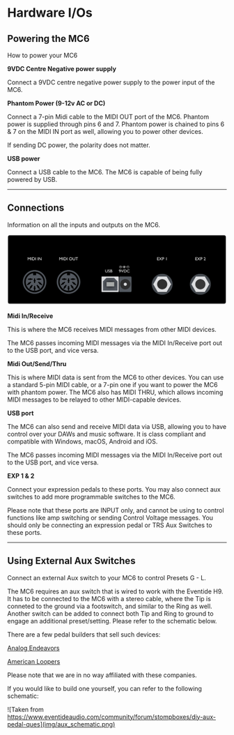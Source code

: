 # Hardware I/Os

## Powering the MC6

How to power your MC6

**9VDC Centre Negative power supply**

Connect a 9VDC centre negative power supply to the power input of the MC6.

**Phantom Power (9-12v AC or DC)**

Connect a 7-pin Midi cable to the MIDI OUT port of the MC6. Phantom power is supplied through pins 6 and 7. Phantom power is chained to pins 6 & 7 on the MIDI IN port as well, allowing you to power other devices.

If sending DC power, the polarity does not matter.

**USB power**

Connect a USB cable to the MC6. The MC6 is capable of being fully powered by USB.

___

## Connections

Information on all the inputs and outputs on the MC6.

![MC6 MKII I/Os](../img/ios.png)

**Midi In/Receive**

This is where the MC6 receives MIDI messages from other MIDI devices.

The MC6 passes incoming MIDI messages via the MIDI In/Receive port out to the USB port, and vice versa.

**Midi Out/Send/Thru**

This is where MIDI data is sent from the MC6 to other devices. You can use a standard 5-pin MIDI cable, or a 7-pin one if you want to power the MC6 with phantom power. The MC6 also has MIDI THRU, which allows incoming MIDI messages to be relayed to other MIDI-capable devices.

**USB port**

The MC6 can also send and receive MIDI data via USB, allowing you to have control over your DAWs and music software. It is class compliant and compatible with Windows, macOS, Android and iOS.

The MC6 passes incoming MIDI messages via the MIDI In/Receive port out to the USB port, and vice versa.

**EXP 1 & 2**

Connect your expression pedals to these ports. You may also connect aux switches to add more programmable switches to the MC6. 

Please note that these ports are INPUT only, and cannot be using to control functions like amp switching or sending Control Voltage messages. You should only be connecting an expression pedal or TRS Aux Switches to these ports.

___

## Using External Aux Switches

Connect an external Aux switch to your MC6 to control Presets G - L.

The MC6 requires an aux switch that is wired to work with the Eventide H9. It has to be connected to the MC6 with a stereo cable, where the Tip is conneted to the ground via a footswitch, and similar to the Ring as well. Another switch can be added to connect both Tip and Ring to ground to engage an additional preset/setting. Please refer to the schematic below.

There are a few pedal builders that sell such devices:

[Analog Endeavors](www.analogendaevors.com)

[American Loopers](www.americanloopers.com)


Please note that we are in no way affiliated with these companies.


If you would like to build one yourself, you can refer to the following schematic:

![Taken from https://www.eventideaudio.com/community/forum/stompboxes/diy-aux-pedal-ques](img/aux_schematic.png)